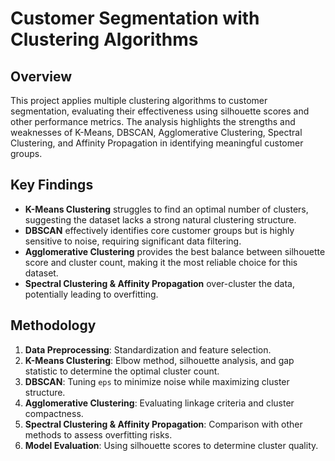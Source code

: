 # Customer Segmentation with Clustering Algorithms

## Overview
This project applies multiple clustering algorithms to customer segmentation, evaluating their effectiveness using silhouette scores and other performance metrics. The analysis highlights the strengths and weaknesses of K-Means, DBSCAN, Agglomerative Clustering, Spectral Clustering, and Affinity Propagation in identifying meaningful customer groups.

## Key Findings
- **K-Means Clustering** struggles to find an optimal number of clusters, suggesting the dataset lacks a strong natural clustering structure.
- **DBSCAN** effectively identifies core customer groups but is highly sensitive to noise, requiring significant data filtering.
- **Agglomerative Clustering** provides the best balance between silhouette score and cluster count, making it the most reliable choice for this dataset.
- **Spectral Clustering & Affinity Propagation** over-cluster the data, potentially leading to overfitting.

## Methodology
1. **Data Preprocessing**: Standardization and feature selection.
2. **K-Means Clustering**: Elbow method, silhouette analysis, and gap statistic to determine the optimal cluster count.
3. **DBSCAN**: Tuning `eps` to minimize noise while maximizing cluster structure.
4. **Agglomerative Clustering**: Evaluating linkage criteria and cluster compactness.
5. **Spectral Clustering & Affinity Propagation**: Comparison with other methods to assess overfitting risks.
6. **Model Evaluation**: Using silhouette scores to determine cluster quality.